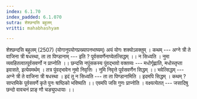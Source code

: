 ```yaml
---
index: 6.1.70
index_padded: 6.1.070
sutra: शेश्छन्दसि बहुलम्
vritti: mahabhashyam

---
```

 शेश्छन्दसि बहुलम् (2507) (योगानुपयोगप्रख्यापनभाष्यम्) अयं योगः शक्योऽवक्तुम् । कथम् --- अग्ने त्री ते वाजिना त्री षधस्था, ता ता पिण्डानाम् --- इति ? पूर्वसवर्णेनाप्येतत्सिद्धम् ।। न सिध्यति । नुमा व्यवहितत्वात्पूर्वसवर्णो न प्राप्नोति ।। छन्दसि नपुंसकस्य पुंवद्भावो वक्तव्यः --- मधोर्गृह्णाति, मधोस्तृप्ता इवासते, इत्येवमर्थम् । तत्र पुंवद्भावेन नुमो निवृत्तिः । नुमि निवृत्ते पूर्वसवर्णेन सिद्धम् ।। भवेत्सिद्धम् --- अग्ने त्री ते वाजिना त्री षधस्था । इदं तु न सिध्यति --- ता ता पिण्डानामिति । इदमपि सिद्धम् । कथम् ? साप्तमिके पूर्वसवर्णे कृते पुनः षाष्ठिको भविष्यति ।। एवमपि जसि गुणः प्राप्नोति । वक्ष्यत्येतत् --- जसादिषु छन्दो वावचनं प्राङ् णौ चङ्युपधायाः ।। 
